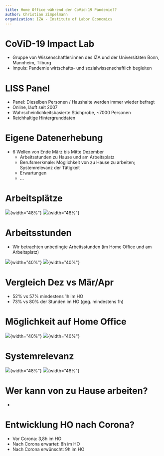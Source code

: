 ```yaml
---
title: Home Office während der CoVid-19 Pandemie??
author: Christian Zimpelmann
organization: IZA - Institute of Labor Economics
---
```



CoViD-19 Impact Lab
===================

* Gruppe von Wissenschaftler:innen des IZA und der Universitäten Bonn, Mannheim, Tilburg 
* Impuls: Pandemie wirtschafts- und sozialwissenschaftlich begleiten


LISS Panel
==========

* Panel: Dieselben Personen / Haushalte werden immer wieder befragt
* Online, läuft seit 2007
* Wahrscheinlichkeitsbasierte Stichprobe, ~7000 Personen
* Reichhaltige Hintergrunddaten

Eigene Datenerhebung
====================
* 6 Wellen von Ende März bis Mitte Dezember
    * Arbeitsstunden zu Hause und am Arbeitsplatz
    * Berufsmerkmale: Möglichkeit von zu Hause zu arbeiten; Systemrelevanz der Tätigkeit
    * Erwartungen
    * ...

Arbeitsplätze
====================

![](2021-01/olf-over-time-by-None.svg){width="48%"}
![](2021-01/unempl-rate-over-time-by-None.svg){width="48%"}

Arbeitsstunden
==============

* Wir betrachten unbedingte Arbeitsstunden (im Home Office und am Arbeitsplatz)

![](time-variation/hours-home-over-time-by-None-uncond.svg){width="40%"}
![](time-variation/working-hours-over-time-by-None-uncond.svg){width="40%"}



Vergleich Dez vs Mär/Apr
=======================================================

- 52% vs 57% mindestens 1h im HO
- 73% vs 80% der Stunden im HO (geg. mindestens 1h)


Möglichkeit auf Home Office
=======================================================

![](time-variation/abs-change-hours-home-over-time-by-work_perc_home_cat_only_noness_ger-uncond.svg){width="40%"}
![](time-variation/abs-change-hours-over-time-by-work_perc_home_cat_only_noness_ger-uncond.svg){width="40%"}

Systemrelevanz
==========================================================================

![](time-variation/abs-change-hours-home-over-time-by-work_perc_home_cat_only_ess_ger-uncond.svg){width="48%"}
![](time-variation/abs-change-hours-over-time-by-work_perc_home_cat_only_ess_ger-uncond.svg){width="48%"}

Wer kann von zu Hause arbeiten?
===============================

*

Entwicklung HO nach Corona?
===============================================

* Vor Corona: 3,8h im HO
* Nach Corona erwartet: 8h im HO
* Nach Corona erwünscht: 9h im HO


